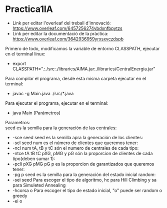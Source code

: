 # Practica1IA

* Link per editar l'overleaf del treball d'innovació: https://www.overleaf.com/6457256274ybdxnfbpytzs
* Link per editar la documentació de la pràctica: https://www.overleaf.com/3642936959yrxsxvczdspb


Primero de todo, modificamos la variable de entorno CLASSPATH, ejecutar en el terminal linux:
* export CLASSPATH=".:./src:./libraries/AIMA.jar:./libraries/CentralEnergia.jar"

Para compilar el programa, desde esta misma carpeta ejecutar en el terminal:<br />
* javac -g Main.java ./src/*.java

Para ejecutar el programa, ejecutar en el terminal:
* java Main (Parámetros)

Parametros:<br />
seed es la semilla para la generación de las centrales:<br />
* -sce seed
seed es la semilla apra la generación de los clientes:<br />
* -scl seed
num es el número de clientes que queremos tener:<br />
* -ncl num
tA, tB y tC són el numero de centrales de cada tipo:<br />
* -ntce tA tB tC
pXG, pMG y pG són la proporcion de clientes de cada tipo(deben sumar 1):<br />
* -pcli pXG pMG pG
p es la proporcion de garantizados que queremos tener:<br />
* -pg p
seed es la semilla para la generación del estado inicial random:<br />
* -sei seed
Para escoger el tipo de algoritmo, hc para Hill Climbing y sa para Simuleted Annealing<br />
* -hcorsa o
Para escoger el tipo de estado inicial, "o" puede ser random o greedy<br />
* -ei o
